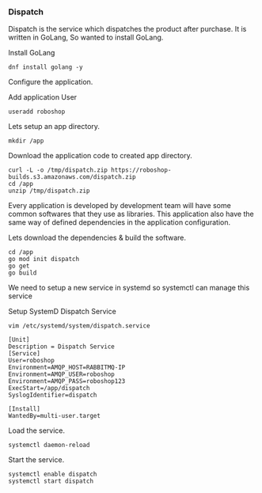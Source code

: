 ### Dispatch
Dispatch is the service which dispatches the product after purchase. It is written in GoLang, So wanted to install GoLang.

Install GoLang

```
dnf install golang -y
```

Configure the application.

Add application User

```
useradd roboshop
```

Lets setup an app directory.

```
mkdir /app 
```

Download the application code to created app directory.

```
curl -L -o /tmp/dispatch.zip https://roboshop-builds.s3.amazonaws.com/dispatch.zip
cd /app 
unzip /tmp/dispatch.zip
```

Every application is developed by development team will have some common softwares that they use as libraries. This application also have the same way of defined dependencies in the application configuration.

Lets download the dependencies & build the software.

```
cd /app 
go mod init dispatch
go get 
go build
```

We need to setup a new service in systemd so systemctl can manage this service

Setup SystemD Dispatch Service

```
vim /etc/systemd/system/dispatch.service
```

```
[Unit]
Description = Dispatch Service
[Service]
User=roboshop
Environment=AMQP_HOST=RABBITMQ-IP
Environment=AMQP_USER=roboshop
Environment=AMQP_PASS=roboshop123
ExecStart=/app/dispatch
SyslogIdentifier=dispatch

[Install]
WantedBy=multi-user.target
```

Load the service.

```
systemctl daemon-reload
```

Start the service.

```
systemctl enable dispatch 
systemctl start dispatch
```